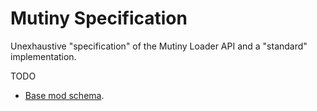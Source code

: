 # Mutiny Specification

Unexhaustive "specification" of the Mutiny Loader API and a "standard" implementation.

TODO

- [Base mod schema](spec/schema.md).
